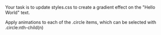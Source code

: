 Your task is to update styles.css to create a gradient effect on the "Hello World" text. 

Apply animations to each of the .circle items, which can be selected with .circle:nth-child(n)